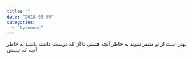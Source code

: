 ```yaml
---
title: ""
date: "2018-08-09"
categories: 
  - "tytomood"
---
```


بهتر است از تو متنفر شوند به خاطر آنچه هستی تا آن که دوستت داشته باشند به خاطر آنچه که نیستی
